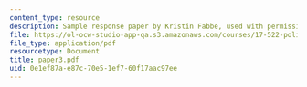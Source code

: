 ```yaml
---
content_type: resource
description: Sample response paper by Kristin Fabbe, used with permission.
file: https://ol-ocw-studio-app-qa.s3.amazonaws.com/courses/17-522-politics-and-religion-fall-2006/0e1ef87ae87c70e51ef760f17aac97ee_paper3.pdf
file_type: application/pdf
resourcetype: Document
title: paper3.pdf
uid: 0e1ef87a-e87c-70e5-1ef7-60f17aac97ee
---
```

